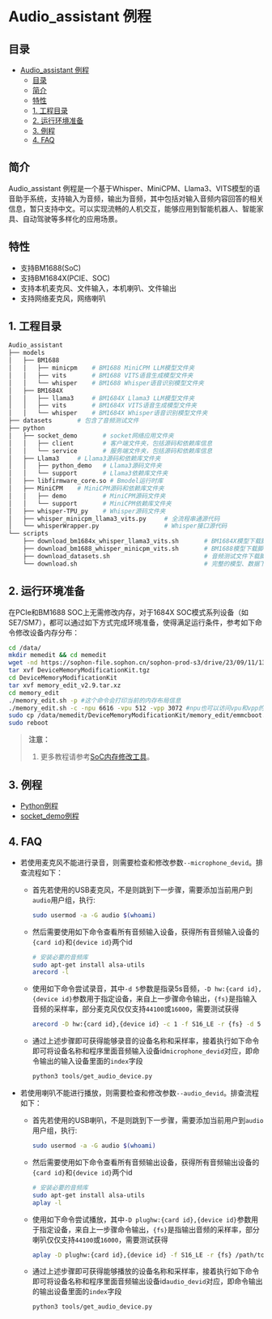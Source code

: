 # Audio_assistant 例程

## 目录

- [Audio_assistant 例程](#Audio_assistant-例程)
  - [目录](#目录)
  - [简介](#简介)
  - [特性](#特性)
  - [1. 工程目录](#1-工程目录)
  - [2. 运行环境准备](#2-运行环境准备)
  - [3. 例程](#3-例程)
  - [4. FAQ](#4-FAQ)


## 简介
Audio_assistant 例程是一个基于Whisper、MiniCPM、Llama3、VITS模型的语音助手系统，支持输入为音频，输出为音频，其中包括对输入音频内容回答的相关信息，暂只支持中文。可以实现流畅的人机交互，能够应用到智能机器人、智能家具、自动驾驶等多样化的应用场景。

## 特性
* 支持BM1688(SoC)
* 支持BM1684X(PCIE、SOC)
* 支持本机麦克风、文件输入，本机喇叭、文件输出
* 支持网络麦克风，网络喇叭

## 1. 工程目录

```bash
Audio_assistant
├── models
│   ├── BM1688
│   │   ├── minicpm    # BM1688 MiniCPM LLM模型文件夹	
│   │   ├── vits       # BM1688 VITS语音生成模型文件夹	
│   │   └── whisper    # BM1688 Whisper语音识别模型文件夹
│   ├── BM1684X
│   │   ├── llama3     # BM1684X Llama3 LLM模型文件夹	
│   │   ├── vits       # BM1684X VITS语音生成模型文件夹	
│   │   └── whisper    # BM1684X Whisper语音识别模型文件夹
├── datasets       # 包含了音频测试文件
├── python
│   ├── socket_demo       # socket网络应用文件夹
│   │   ├── client        # 客户端文件夹，包括源码和依赖库信息
│   │   └── service       # 服务端文件夹，包括源码和依赖库信息
│   ├── Llama3     # Llama3源码和依赖库文件夹
│   │   ├── python_demo   # Llama3源码文件夹
│   │   └── support       # Llama3依赖库文件夹
│   ├── libfirmware_core.so # Bmodel运行时库
│   ├── MiniCPM    # MiniCPM源码和依赖库文件夹
│   │   ├── demo          # MiniCPM源码文件夹
│   │   └── support       # MiniCPM依赖库文件夹
│   ├── whisper-TPU_py    # Whisper源码文件夹
│   ├── whisper_minicpm_llama3_vits.py     # 全流程串通源代码
│   └── whisperWrapper.py                  # Whisper接口源代码
└── scripts
    ├── download_bm1684x_whisper_llama3_vits.sh       # BM1684X模型下载脚本，包括Whisper-small、Whisper-medium、Whisper-base、Llama3-8b、VITS-chinese
    ├── download_bm1688_whisper_minicpm_vits.sh       # BM1688模型下载脚本，包括Whisper-small、Whisper-base、MiniCPM-2b、VITS-chinese
    ├── download_datasets.sh                          # 音频测试文件下载脚本
    └── download.sh                                   # 完整的模型、数据下载脚本
```

## 2. 运行环境准备
在PCIe和BM1688 SOC上无需修改内存，对于1684X SOC模式系列设备（如SE7/SM7），都可以通过如下方式完成环境准备，使得满足运行条件，参考如下命令修改设备内存分布：
```bash
cd /data/
mkdir memedit && cd memedit
wget -nd https://sophon-file.sophon.cn/sophon-prod-s3/drive/23/09/11/13/DeviceMemoryModificationKit.tgz
tar xvf DeviceMemoryModificationKit.tgz
cd DeviceMemoryModificationKit
tar xvf memory_edit_v2.9.tar.xz
cd memory_edit
./memory_edit.sh -p #这个命令会打印当前的内存布局信息
./memory_edit.sh -c -npu 6616 -vpu 512 -vpp 3072 #npu也可以访问vpu和vpp的内存
sudo cp /data/memedit/DeviceMemoryModificationKit/memory_edit/emmcboot.itb /boot/emmcboot.itb && sync
sudo reboot
```
> **注意：**
> 1. 更多教程请参考[SoC内存修改工具](https://doc.sophgo.com/sdk-docs/v23.09.01-lts/docs_latest_release/docs/SophonSDK_doc/zh/html/appendix/2_mem_edit_tools.html)。

## 3. 例程
- [Python例程](./python/README.md)
- [socket_demo例程](./python/socket_demo/README.md)

## 4. FAQ
- 若使用麦克风不能进行录音，则需要检查和修改参数`--microphone_devid`。排查流程如下：
  - 首先若使用的USB麦克风，不是则跳到下一步骤，需要添加当前用户到`audio`用户组，执行:
    ```bash
    sudo usermod -a -G audio $(whoami)
    ```

  - 然后需要使用如下命令查看所有音频输入设备，获得所有音频输入设备的`{card id}`和`{device id}`两个id
    ```bash
    # 安装必要的音频库
    sudo apt-get install alsa-utils
    arecord -l
    ```

  - 使用如下命令尝试录音，其中`-d 5`参数是指录5s音频，`-D hw:{card id},{device id}`参数用于指定设备，来自上一步骤命令输出，`{fs}`是指输入音频的采样率，部分麦克风仅仅支持`44100`或`16000`，需要测试获得
    ```bash
    arecord -D hw:{card id},{device id} -c 1 -f S16_LE -r {fs} -d 5 test.wav
    ```

  - 通过上述步骤即可获得能够录音的设备名称和采样率，接着执行如下命令即可将设备名称和程序里面音频输入设备id`microphone_devid`对应，即命令输出的输入设备里面的`index`字段
    ```bash
    python3 tools/get_audio_device.py
    ```

- 若使用喇叭不能进行播放，则需要检查和修改参数`--audio_devid`。排查流程如下：
  - 首先若使用的USB喇叭，不是则跳到下一步骤，需要添加当前用户到`audio`用户组，执行:
    ```bash
    sudo usermod -a -G audio $(whoami)
    ```

  - 然后需要使用如下命令查看所有音频输出设备，获得所有音频输出设备的`{card id}`和`{device id}`两个id
    ```bash
    # 安装必要的音频库
    sudo apt-get install alsa-utils
    aplay -l
    ```

  - 使用如下命令尝试播放，其中`-D plughw:{card id},{device id}`参数用于指定设备，来自上一步骤命令输出，`{fs}`是指输出音频的采样率，部分喇叭仅仅支持`44100`或`16000`，需要测试获得
    ```bash
    aplay -D plughw:{card id},{device id} -f S16_LE -r {fs} /path/to/audio/file
    ```

  - 通过上述步骤即可获得能够播放的设备名称和采样率，接着执行如下命令即可将设备名称和程序里面音频输出设备id`audio_devid`对应，即命令输出的输出设备里面的`index`字段
    ```bash
    python3 tools/get_audio_device.py
    ```